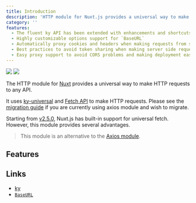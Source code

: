 ```yaml
---
title: Introduction
description: 'HTTP module for Nuxt.js provides a universal way to make HTTP requests to the API backend.'
category: ''
features:
  - The fluent ky API has been extended with enhancements and shortcuts
  - Highly customizable options support for `BaseURL`
  - Automatically proxy cookies and headers when making requests from server side
  - Best practices to avoid token sharing when making server side requests
  - Easy proxy support to avoid CORS problems and making deployment easier
---
```


<img src="/preview.png" class="transition-shadow duration-200 rounded-md shadow light-img hover:shadow-lg" />
<img src="/preview-dark.png" class="transition-shadow duration-200 rounded-md shadow dark-img hover:shadow-lg" />

The HTTP module for [Nuxt](https://nuxtjs.org) provides a universal way to make HTTP requests to any API.

It uses [ky-universal](https://github.com/sindresorhus/ky-universal) and [Fetch API](https://developer.mozilla.org/en-US/docs/Web/API/Fetch_API) to make HTTP requests. Please see the [migration guide](./migration) if you are currently using axios module and wish to migrate.

Starting from [v2.5.0](https://github.com/nuxt/nuxt.js/releases/tag/v2.5.0), Nuxt.js has built-in support for universal fetch. However, this module provides several advantages.

> This module is an alternative to the [Axios module](https://axios.nuxtjs.org).

## Features

<list :items="features"></list>

## Links

* [ky](https://github.com/sindresorhus/ky)
* [`BaseURL`](/options#baseurl)
